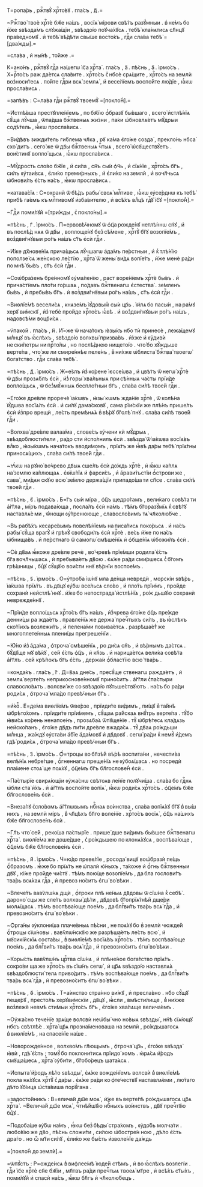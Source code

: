 Т=ропа́рь , ржⷭ҇твꙋ̀ хрⷭ҇то́вꙋ . гла́съ , д҃ .=

~Ржⷭ҇тво̀ твоѐ хрⷭ҇тѐ бж҃е на́шъ , восїѧ̀ мі́рови свѣ́тъ разꙋ́мныи . в̾ не́мъ бо и҆́же ѕвѣзда́мъ слꙋжа́щїи , ѕвѣздо́ю поꙋча́хꙋсѧ . тебѣ̀ кла́нѧтисѧ сл҃нцꙋ пра́ведномꙋ . и҆ тебѣ̀ вѣ́дѣти свы́ше восто́къ , гдⷭ҇и сла́ва тебѣ̀ =[два́жды].=

=сла́ва , и҆ ны́нѣ , то́йже .=

К=ано́нъ , ржⷭ҇твꙋ̀ гдⷭ҇а на́шегѡ і҆с҃а хрⷭ҇та̀ . гла́съ , а҃ . пѣ́снь , а҃ . і҆рмо́съ . Х=рⷭ҇то́съ раж да́етсѧ сла́вите . хрⷭ҇то́съ с̾ нб҃сѐ срѧ́щите , хрⷭ҇то́съ на землѝ воз̾носи́тесѧ . по́йте гдⷭ҇ви всѧ̀ землѧ̀ , и҆ весе́лїемъ воспо́йте лю́дїе , ꙗ҆́кѡ просла́висѧ .

=запѣ́въ : С=ла́ва гдⷭ҇и ржⷭ҇твꙋ̀ твоемꙋ̀ =[покло́н̾].=

~И҆стлѣ́вша престꙋпле́нїемъ , по бж҃їю ѻ҆́бразꙋ бы́вшаго , всего̀ и҆стлѣ́нїѧ сꙋ́ща лꙋ́чша , ѿпа́дша бжⷭ҇твеныѧ жи́зни , па́ки ѡ҆бновлѧ́етъ мꙋ́дрыи содѣ́тель , ꙗ҆́кѡ просла́висѧ .

~Ви́дѣвъ зижди́тель ги́блема чл҃ка , рꙋ ка́ма є҆го́же созда̀ , прекло́нь нб҃са̀ схо́ дитъ . сего́ же ѿ дв҃ы бжⷭ҇твеныѧ чⷭ҇тыѧ , всего̀ ѡ҆сꙋществꙋ́етъ . вои́стинꙋ вопло́ щьсѧ , ꙗ҆́кѡ просла́висѧ .

~Мꙋ́дрость сло́во бж҃їе , и҆ си́ла , сн҃ъ сы́и ѻ҆ч҃ь , и҆ сїѧ́нїе , хрⷭ҇то́съ бг҃ъ , си́лъ ᲂу҆таи́всѧ , є҆ли́ко преми́рныхъ , и҆ є҆ли́ко на землѝ , и҆ вочл҃чьсѧ ѡ҆бнови́лъ є҆́сть на́съ , ꙗ҆́кѡ просла́висѧ .

=катава́сїѧ : С=охранѝ ѿ бѣ́дъ рабы̀ своѧ̀ млⷭ҇тиве , ꙗ҆́кѡ ᲂу҆се́рднѡ къ тебѣ̀ прибѣ га́емъ къ млⷭ҇тивомꙋ и҆зба́вителю , и҆ всѣ́хъ влⷣцѣ гдⷭ҇ꙋ і҆с҃ꙋ =[покло́н̾].=

~Гдⷭ҇и поми́лꙋй =[три́жды , с̾ покло́ны].=

=пѣ́снь , г҃ . і҆рмо́съ . П=ервовѣ́чномꙋ ѿ ѻ҆ц҃а рожде́нꙋ нетлѣ́ннѡ сн҃ꙋ , и҆ въ послѣ́д нѧѧ ѿ дв҃ы , воплоще́нꙋ без̾ сѣ́мене , хрⷭ҇тꙋ̀ бг҃ꙋ возопїе́мъ , воз̾дви́гнꙋвыи ро́гъ на́шъ ст҃ъ є҆сѝ гдⷭ҇и .

~И҆́же дх҃нове́нїѧ прича́щьсѧ лꙋ́чшагѡ а҆да́мъ пе́рстныи , и҆ к̾ тлѣ́нїю поползе́ сѧ же́нскою ле́стїю , хрⷭ҇та̀ ѿ жены̀ ви́дѧ вопїе́тъ , и҆́же менѐ ра́ди по мнѣ̀ бы́въ , ст҃ъ є҆сѝ гдⷭ҇и .

~Соѡ҆бра́зенъ бре́нномꙋ ᲂу҆ма́ленїю , раст воре́нїемъ хрⷭ҇тѐ бы́въ . и҆ прича́стїемъ пло́ти го́ршаѧ , по́давъ бжⷭ҇твенагѡ є҆стества̀ . зе́мленъ бы́въ , и҆ пребы́въ бг҃ъ . и҆ воз̾дви́гнꙋвыи ро́гъ на́шъ , ст҃ъ є҆сѝ гдⷭ҇и .

~Виѳлїе́мѣ весели́сѧ , кнѧзе́мъ і҆ꙋ́довым̾ сы́и цр҃ь . і҆и҃лѧ бо пасы́и , на ра́мꙋ херꙋ ви́мскꙋ , и҆з̾ тебѐ про́йде хрⷭ҇то́съ ꙗ҆́вѣ . и҆ воз̾дви́гнꙋвыи ро́гъ на́шъ , надовсѣ́ми воцр҃и́сѧ .

=ѵ҆пако́й . гла́съ , и҃ . И҆́=же ѿ нача́токъ ꙗ҆зы́къ нб҃о тѝ принесѐ , лежа́щемꙋ млⷣнцꙋ въ ꙗ҆́слѣхъ , ѕвѣздо́ю волхвы̀ призва́въ . и҆́хже и҆ ᲂу҆дивѝ не ски́петры ни прⷭ҇то́лы , но послѣ́днею нището́ю . что́ бо хꙋ́ждьше верте́па , что́ же ли смире́ннѣе пеле́нъ , в̾ ни́хже ѡ҆блиста̀ бжⷭ҇тва̀ твоегѡ̀ бога́тство . гдⷭ҇и сла́ва тебѣ̀ .

=пѣ́снь , д҃ . і҆рмо́съ . Ж=е́ѕлъ и҆з̾ ко́рене і҆єссе́ѡва , и҆ цвѣ́тъ ѿ негѡ̀ хрⷭ҇тѐ ѿ дв҃ы прозѧ́блъ є҆сѝ , и҆з̾ горы̀ хва́льныѧ при сѣ́нныѧ ча́сты прїи́де вопло́щьсѧ , ѿ без̾мꙋ́жныѧ беспло́тныи бг҃ъ , сла́ва си́лѣ твое́й гдⷭ҇и .

~Е҆го́же дре́вле проречѐ і҆а́кѡвъ , ꙗ҆зы́ кѡмъ жда́нїе хрⷭ҇тѐ , ѿ колѣ́на і҆ꙋ́дѡва восїѧ́лъ є҆сѝ . и҆ си́лꙋ дама́сковꙋ , сама рїи́скїи же плѣ́нъ прише́лъ є҆сѝ и҆з̾про врещѝ , ле́сть премѣнѧ́ѧ в̾ вѣ́рꙋ бг҃олѣ́ пнꙋ . сла́ва си́лѣ твое́й гдⷭ҇и .

~Волхва̀ дре́вле валаа́ма , слове́съ ᲂу҆чени кѝ мꙋ́дрыѧ , ѕвѣздоблюсти́тели , ра́до сти и҆спо́лнилъ є҆сѝ . ѕвѣзда̀ ѿ і҆а́кѡва восїѧ́въ влⷣко , ꙗ҆зы́кѡмъ нача́токъ вводи́момъ , прїѧ́тъ же ꙗ҆́вѣ да́ры тебѣ̀ прїѧ́тны приносѧ́щихъ , сла́ва си́лѣ твое́й гдⷭ҇и .

~Ꙗ҆́кѡ на рꙋно̀ во́чрево дв҃ыѧ сше́лъ є҆сѝ до́ждь хрⷭ҇тѐ , и҆ ꙗ҆́кѡ ка́плѧ на́ землю ка́плющаѧ . є҆ѳїѡ́пїѧ и҆ фарси́съ , и҆ а҆рави́тьстїи ѻ҆́строви же , сава̀ , ми́дѧн скꙋю всю̀ зе́млю держа́щїи припадо́ша ти сп҃се . сла́ва си́лѣ твое́й гдⷭ҇и .

=пѣ́снь , є҃ . і҆рмо́съ . Б=г҃ъ сы́и мі́ра , ѻ҆ц҃ъ щедро́тамъ , вели́каго совѣ́та ти а҆́гг҃ла , мі́ръ подава́юща , посла́лъ є҆сѝ на́мъ . тѣ́мъ бг҃оразꙋ́мїѧ к̾ свѣ́тꙋ наставлѧ́е ми , ѿ́нощи ᲂу҆́тренююще , славосло́вимъ тѧ̀ чл҃колю́бче .

~Въ рабѣ́хъ кесаре́вымъ повелѣ́нїемъ на писа́тисѧ поко́рьсѧ . и҆ на́съ рабы̀ сꙋ́ща врагꙋ̀ и҆ грѣхꙋ̀ свободи́лъ є҆сѝ хрⷭ҇тѐ . ве́сь и҆́же по на́съ ѡ҆бнища́въ . и҆ пе́рстнаго ѿ самогѡ̀ смѣше́нїѧ и҆ ѻ҆бще́нїѧ ѡ҆божи́лъ є҆сѝ .

~Сѐ дв҃аѧ ꙗ҆́коже дре́вле речѐ , во́ чревѣ прїе́мши родила̀ є҆́сть бг҃а вочл҃чьшасѧ , и҆ пребыва́етъ дв҃ою . є҆ѧ́же ра́ди сми́ршесѧ с̾ бг҃омъ грѣ́шницы , бцⷣꙋ сꙋ́щꙋю вои́сти ннꙋ вѣ́рнїи воспое́мъ .

=пѣ́снь , ѕ҃ . і҆рмо́съ . О=у҆тро́ба і҆ѡ́нꙋ мла де́нца невредѝ , морскі́и ѕвѣ́рь , і҆а́кѡва прїѧ́тъ . въ дв҃цꙋ ᲂу҆́бѡ все́льсѧ сло́во , и҆ пло́ть прїи́мъ , про́йде сохранѝ неи҆стлѣ́ ннꙋ . и҆́же бо непострада̀ и҆стлѣ́нїѧ , ро́ж дьшꙋю сохранѝ неврежде́ннꙋ .

~Прїи́де вопло́щьсѧ хрⷭ҇то́съ бг҃ъ на́шъ , и҆́з̾чрева є҆го́же ѻ҆ц҃ъ пре́жде денни́цы ра жда́етъ . правле́нїѧ же держа̀ пречⷭ҇тыхъ си́лъ , въ ꙗ҆́слѣхъ ско́тїихъ возлежи́тъ , и҆ пелена́ми повива́етсѧ . разрѣша́ет̾ же многоплете́нныѧ плени́цы прегреше́нїи .

~Ю҆́но и҆з̾ а҆да́ма , ѻ҆троча̀ смѣше́нїѧ , ро ди́сѧ сн҃ъ , и҆ вѣ́рнымъ да́стсѧ . бꙋ́дꙋще мꙋ вѣ́кꙋ , се́й є҆́сть ѻ҆ц҃ъ , и҆ кн҃зь . и҆ нарица́етсѧ вели́ка совѣ́та а҆́гг҃лъ . се́й крѣ́покъ бг҃ъ є҆́сть , держа́и ѻ҆́бластїю всю̀ тва́рь .

=конда́къ . гла́съ , г҃ . Д=в҃аѧ дне́сь , пресꙋ́ще ственагѡ ражда́етъ , и҆ землѧ̀ верте́пъ неприкоснове́нномꙋ прино́ситъ . а҆́гг҃ли с̾па́стыри славосло́вѧтъ . волсви́ же со ѕвѣздо́ю пꙋтьше́ствꙋютъ . на́съ бо ра́ди роди́сѧ , ѻ҆троча̀ мла́до превѣ́чныи бг҃ъ .

=и҆́коⷭ҇ . Е҆=де́ма виѳлїе́мъ ѿве́рзе , прїиди́те ви́димъ , пи́щꙋ в̾ та́йнѣ ѡ҆брѣто́хомъ . прїиди́те прїи́мемъ , сꙋ́щаѧ ра́йскаѧ внꙋ́трь верте́па . тꙋ́бо ꙗ҆ви́сѧ ко́рень ненапое́нъ , прозѧба́ѧ ѿпꙋще́нїе . тꙋ̀ ѡ҆брѣ́тесѧ кла́дѧзь неи҆ско́панъ , є҆го́же дв҃дъ пи́ти дре́вле вжада́сѧ . тꙋ̀ дв҃аѧ ро́ждьши млⷣнца , жа́ждꙋ ᲂу҆ста́ви а҆́бїе а҆да́мовꙋ и҆ дв҃довꙋ . сегѡ̀ ра́ди к̾ немꙋ̀ и҆́демъ гдѣ̀ роди́сѧ , ѻ҆троча̀ мла́до превѣ́чныи бг҃ъ .

=пѣ́снь , з҃ . і҆рмо́съ . Ѻ҆́=троцы во бл҃зѣ́й вѣ́рѣ воспита́ни , нечести́ва велѣ́нїѧ небре́гше , ѻ҆́гненнагѡ преще́нїѧ не ᲂу҆боѧ́шасѧ . но посредѝ пла́мене стоѧ́ ще поѧ́хꙋ , ѻ҆ц҃е́мъ бг҃ъ бл҃гослове́н̾ є҆сѝ .

~Па́стырїе свирѧ́ющїи ᲂу҆жа́снѡ свѣтоѧв ле́нїе полꙋчи́ша . сла́ва бо гдⷭ҇нѧ ѡ҆бли ста̀ и҆́хъ . и҆ а҆́гг҃лъ воспо́йте вопїѧ̀ , ꙗ҆́кѡ роди́сѧ хрⷭ҇то́съ . ѻ҆ц҃е́мъ бж҃е бл҃гослове́нъ є҆сѝ .

~Внеза́пꙋ с̾сло́вомъ а҆́гг҃лѡвымъ нбⷭ҇наѧ во́инства , сла́ва вопїѧ́хꙋ бг҃ꙋ в̾ вы́ш нихъ , на землѝ мі́ръ , в̾ чл҃цѣхъ бл҃го воле́нїе . хрⷭ҇то́съ восїѧ̀ , ѻ҆ц҃ъ на́шихъ бж҃е бл҃гослове́нъ є҆сѝ .

~Гл҃ъ что̀ се́й , реко́ша па́стырїе . прише́ дше ви́димъ бы́вшее бжⷭ҇твенагѡ хрⷭ҇та̀ . виѳлїе́ма же доше́дше , с̾ ро́ждьшею по клонѧ́хꙋсѧ , воспѣва́юще , ѻ҆ц҃е́мъ бж҃е бл҃гослове́нъ є҆сѝ .

=пѣ́снь , и҃ . і҆рмо́съ . Ч=ю́до преве́лїе , росода́ вицꙋ воѡ҆бразѝ пе́щь ѻ҆́бразомъ . ꙗ҆́же бо прїѧ́тъ не ѡ҆палѝ ю҆́ныхъ , та́коже и҆ ѻ҆́гнь бжⷭ҇твенныи дв҃ꙋ , ю҆́же про́йде чи́стꙋ . тѣ́мъ пою́ще возопїе́мъ , да бла гослови́тъ тва́рь всѧ́каѧ гдⷭ҇а , и҆ превоз но́ситъ є҆гѡ̀ во́ вѣки .

~Влече́тъ вавѷлѡ́нѧ дщѝ , ѻ҆́троки плѣ не́ныѧ дв҃довы ѿ сїѡ́на к̾ себѣ̀ . дароно́ сцы же сле́тъ волхвы̀ дѣ́ти , дв҃довѣ бг҃опрїѧ́тнѣй дще́ри молѧ́щасѧ . тѣ́мъ воспѣва́юще пое́мъ , да блгⷭ҇ви́тъ тва́рь всѧ̀ гдⷭ҇а , и҆ превозно́ситъ є҆гѡ̀ во́ вѣки .

~Ѻ҆рга́ны ᲂу҆клони́ша плаче́вныѧ пѣ́сни , не поѧ́хꙋ бо в̾ землѝ чюжде́й ѻ҆́троцы сїѡ́новы . вавѷлѡ́нскꙋю же разрѣша́етъ ле́сть всю̀ , и҆ мꙋсикі́йскїѧ соста́вы , в̾ виѳлїе́мѣ восїѧ́въ хрⷭ҇то́съ . тѣ́мъ воспѣва́юще пое́мъ , да блгⷭ҇ви́тъ тва́рь всѧ̀ гдⷭ҇а , и҆ превозно́ситъ є҆гѡ̀ во́ вѣки .

~Коры́сть вавѷлѡ́нъ црⷭ҇тва сїѡ́нѧ , и҆ плѣне́ное бога́тство прїѧ́тъ . сокро́ви ща же хрⷭ҇то́съ въ сїѡ́нъ сегѡ̀ , и҆ цр҃ѧ ѕвѣздо́ю наставлѧ́ѧ ѕвѣздоблюсти́ телѧ приво́дитъ . тѣ́мъ воспѣва́юще пое́мъ , да блгⷭ҇ви́тъ тва́рь всѧ̀ гдⷭ҇а , и҆ превозно́ситъ є҆гѡ̀ во́ вѣки .

=пѣ́снь , ѳ҃ . і҆рмо́съ . Т=а́инство стра́нно ви́жꙋ , и҆ пресла́вно . нб҃о сꙋ́щꙋ пеще́рꙋ , престо́лъ херꙋви́мскїи , дв҃цꙋ , ꙗ҆́сли , вмѣсти́лище , в̾ ни́хже воз̾лежѐ невмѣ сти́мыи хрⷭ҇то́съ бг҃ъ , є҆го́же хва́лѧще велича́емъ .

~Оу҆жа́сно тече́нїе зрѧ́ще волсвѝ неѡ҆бы́ чно но́выѧ ѕвѣзды̀ , нн҃ѣ сїѧ́ющꙋ нб҃съ свѣтлѣ́е . хрⷭ҇та̀ цр҃ѧ прозна́меноваша на землѝ , ро́ждьшагосѧ в̾ виѳлїе́мѣ , на спасе́нїе на́ше .

~Новорожде́нное , волхво́мъ гл҃ющымъ , ѻ҆троча̀ цр҃ь , є҆го́же ѕвѣзда̀ ꙗ҆вѝ , гдѣ̀ є҆́сть ; томꙋ́ бо поклони́тисѧ прїидо́ хомъ . ꙗ҆рѧ́сѧ и҆́родъ смꙋща́шесѧ , хрⷭ҇та̀ ᲂу҆би́ти , бг҃обо́рецъ шата́ѧсѧ .

~И҆спыта̀ и҆́родъ лѣ́то ѕвѣзды̀ , є҆ѧ́же вожде́нїемъ волсвѝ в̾ виѳлїе́мѣ покла нѧ́хꙋсѧ хрⷭ҇тꙋ̀ с̾ да́ры . є҆ѧ́же ра́ди ко ѻ҆те́чествꙋ наставлѧ́еми , лю́таго дѣто ꙋбі́ица ѡ҆ста́виша порꙋ́гана .

=задосто́йникъ : В=елича́й дш҃е моѧ̀ , и҆́же въ верте́пѣ ро́ждьшагосѧ цр҃ѧ хрⷭ҇та̀ . ~Велича́й дш҃е моѧ̀ , чⷭ҇тнѣ́йшꙋю нбⷭ҇ныхъ во́инствъ , дв҃ꙋ пречⷭ҇тꙋю бцⷣꙋ .

~Подоба́ше ᲂу҆́бѡ на́мъ , ꙗ҆́кѡ без̾ бѣды̀ стра́хомъ , ᲂу҆до́бь молча́ти . любо́вїю же дв҃о , пѣ́снь сложи́ти , си́лою ѡ҆бостре́н ною , дѣ́ло є҆́сть дра́го . но ѽ мт҃и си́лꙋ , є҆ли́ко же бы́сть и҆зволе́нїе да́ждь

=[покло́н̾ до землѝ].=

=ѿпꙋ́стъ : Р=ожде́исѧ в̾ вифлее́мѣ і҆юде́й стѣмъ , и҆ во ꙗ҆́слѣхъ возлегі́и . гдⷭ҇и і҆с҃е хрⷭ҇тѐ сн҃е бж҃їи , мл҃твъ ра́ди пречⷭ҇тыѧ твоеѧ̀ мт҃ре , и҆ всѣ́хъ ст҃ы́хъ , поми́лꙋй и҆ спасѝ на́съ , ꙗ҆́кѡ бл҃гъ и҆ чл҃колю́бецъ .

